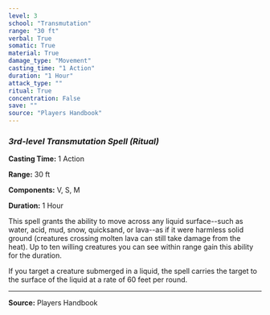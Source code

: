```yaml
---
level: 3
school: "Transmutation"
range: "30 ft"
verbal: True
somatic: True
material: True
damage_type: "Movement"
casting_time: "1 Action"
duration: "1 Hour"
attack_type: ""
ritual: True
concentration: False
save: ""
source: "Players Handbook"
---
```


### *3rd-level Transmutation Spell* *(Ritual)*

**Casting Time:** 1 Action

**Range:** 30 ft

**Components:** V, S, M

**Duration:** 1 Hour

This spell grants the ability to move across any liquid surface--such as water, acid, mud, snow, quicksand, or lava--as if it were harmless solid ground (creatures crossing molten lava can still take damage from the heat). Up to ten willing creatures you can see within range gain this ability for the duration.
 
 If you target a creature submerged in a liquid, the spell carries the target to the surface of the liquid at a rate of 60 feet per round.

---
**Source:** Players Handbook
